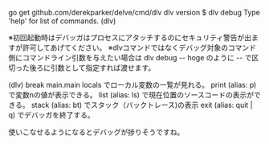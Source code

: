 go get github.com/derekparker/delve/cmd/dlv
dlv version
$ dlv debug
Type 'help' for list of commands.
(dlv)

※初回起動時はデバッガはプロセスにアタッチするのにセキュリティ警告が出ますが許可してあげてください。
※dlvコマンドではなくデバッグ対象のコマンド側にコマンドライン引数を与えたい場合は dlv debug -- hoge のように -- で区切った後ろに引数として指定すれば渡せます。

(dlv) break main.main
locals でローカル変数の一覧が見れる。
print (alias: p) で変数nの値が表示できる。
list (alias: ls) で現在位置のソースコードの表示ができる。
stack (alias: bt) でスタック（バックトレース)の表示
exit (alias: quit | q) でデバッガを終了する。

使いこなせるようになるとデバッグが捗りそうですね。
